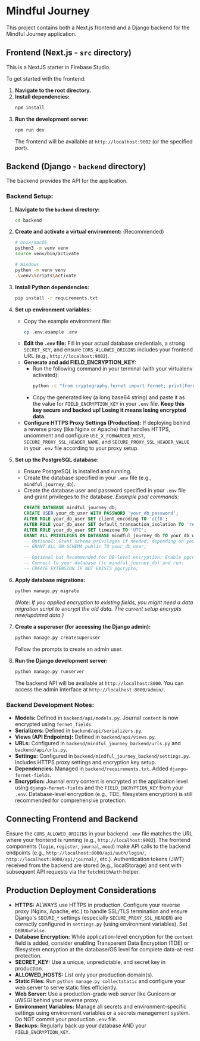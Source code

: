 # Mindful Journey
This project contains both a Next.js frontend and a Django backend for the Mindful Journey application.

## Frontend (Next.js - `src` directory)

This is a NextJS starter in Firebase Studio.

To get started with the frontend:

1.  **Navigate to the root directory.**
2.  **Install dependencies:**
    ```bash
    npm install
    ```
3.  **Run the development server:**
    ```bash
    npm run dev
    ```
    The frontend will be available at `http://localhost:9002` (or the specified port).

## Backend (Django - `backend` directory)

The backend provides the API for the application.

### Backend Setup:

1.  **Navigate to the `backend` directory:**
    ```bash
    cd backend
    ```

2.  **Create and activate a virtual environment:** (Recommended)
    ```bash
    # Unix/macOS
    python3 -m venv venv
    source venv/bin/activate

    # Windows
    python -m venv venv
    .\venv\Scripts\activate
    ```

3.  **Install Python dependencies:**
    ```bash
    pip install -r requirements.txt
    ```

4.  **Set up environment variables:**
    - Copy the example environment file:
      ```bash
      cp .env.example .env
      ```
    - **Edit the `.env` file:** Fill in your actual database credentials, a strong `SECRET_KEY`, and ensure `CORS_ALLOWED_ORIGINS` includes your frontend URL (e.g., `http://localhost:9002`).
    - **Generate and add FIELD_ENCRYPTION_KEY:**
        - Run the following command in your terminal (with your virtualenv activated):
          ```bash
          python -c "from cryptography.fernet import Fernet; print(Fernet.generate_key().decode())"
          ```
        - Copy the generated key (a long base64 string) and paste it as the value for `FIELD_ENCRYPTION_KEY` in your `.env` file. **Keep this key secure and backed up! Losing it means losing encrypted data.**
    - **Configure HTTPS Proxy Settings (Production):** If deploying behind a reverse proxy (like Nginx or Apache) that handles HTTPS, uncomment and configure `USE_X_FORWARDED_HOST`, `SECURE_PROXY_SSL_HEADER_NAME`, and `SECURE_PROXY_SSL_HEADER_VALUE` in your `.env` file according to your proxy setup.

5.  **Set up the PostgreSQL database:**
    - Ensure PostgreSQL is installed and running.
    - Create the database specified in your `.env` file (e.g., `mindful_journey_db`).
    - Create the database user and password specified in your `.env` file and grant privileges to the database.
      *Example psql commands:*
      ```sql
      CREATE DATABASE mindful_journey_db;
      CREATE USER your_db_user WITH PASSWORD 'your_db_password';
      ALTER ROLE your_db_user SET client_encoding TO 'utf8';
      ALTER ROLE your_db_user SET default_transaction_isolation TO 'read committed';
      ALTER ROLE your_db_user SET timezone TO 'UTC';
      GRANT ALL PRIVILEGES ON DATABASE mindful_journey_db TO your_db_user;
      -- Optional: Grant schema privileges if needed, depending on your setup
      -- GRANT ALL ON SCHEMA public TO your_db_user;

      -- Optional but Recommended for DB-level encryption: Enable pgcrypto
      -- Connect to your database (\c mindful_journey_db) and run:
      -- CREATE EXTENSION IF NOT EXISTS pgcrypto;
      ```

6.  **Apply database migrations:**
    ```bash
    python manage.py migrate
    ```
    *(Note: If you applied encryption to existing fields, you might need a data migration script to encrypt the old data. The current setup encrypts new/updated data.)*

7.  **Create a superuser (for accessing the Django admin):**
    ```bash
    python manage.py createsuperuser
    ```
    Follow the prompts to create an admin user.

8.  **Run the Django development server:**
    ```bash
    python manage.py runserver
    ```
    The backend API will be available at `http://localhost:8000`. You can access the admin interface at `http://localhost:8000/admin/`.

### Backend Development Notes:

*   **Models:** Defined in `backend/api/models.py`. Journal `content` is now encrypted using `fernet_fields`.
*   **Serializers:** Defined in `backend/api/serializers.py`.
*   **Views (API Endpoints):** Defined in `backend/api/views.py`.
*   **URLs:** Configured in `backend/mindful_journey_backend/urls.py` and `backend/api/urls.py`.
*   **Settings:** Configured in `backend/mindful_journey_backend/settings.py`. Includes HTTPS proxy settings and encryption key setup.
*   **Dependencies:** Managed in `backend/requirements.txt`. Added `django-fernet-fields`.
*   **Encryption:** Journal entry content is encrypted at the application level using `django-fernet-fields` and the `FIELD_ENCRYPTION_KEY` from your `.env`. Database-level encryption (e.g., TDE, filesystem encryption) is still recommended for comprehensive protection.

## Connecting Frontend and Backend

Ensure the `CORS_ALLOWED_ORIGINS` in your backend `.env` file matches the URL where your frontend is running (e.g., `http://localhost:9002`). The frontend components (`login`, `register`, `journal`, `mood`) make API calls to the backend endpoints (e.g., `http://localhost:8000/api/auth/login/`, `http://localhost:8000/api/journal/`, etc.). Authentication tokens (JWT) received from the backend are stored (e.g., localStorage) and sent with subsequent API requests via the `fetchWithAuth` helper.

## Production Deployment Considerations

*   **HTTPS:** ALWAYS use HTTPS in production. Configure your reverse proxy (Nginx, Apache, etc.) to handle SSL/TLS termination and ensure Django's `SECURE_*` settings (especially `SECURE_PROXY_SSL_HEADER`) are correctly configured in `settings.py` (using environment variables). Set `DEBUG=False`.
*   **Database Encryption:** While application-level encryption for the `content` field is added, consider enabling Transparent Data Encryption (TDE) or filesystem encryption at the database/OS level for complete data-at-rest protection.
*   **SECRET_KEY:** Use a unique, unpredictable, and secret key in production.
*   **ALLOWED_HOSTS:** List only your production domain(s).
*   **Static Files:** Run `python manage.py collectstatic` and configure your web server to serve static files efficiently.
*   **Web Server:** Use a production-grade web server like Gunicorn or uWSGI behind your reverse proxy.
*   **Environment Variables:** Manage all secrets and environment-specific settings using environment variables or a secrets management system. Do NOT commit your production `.env` file.
*   **Backups:** Regularly back up your database AND your `FIELD_ENCRYPTION_KEY`.
